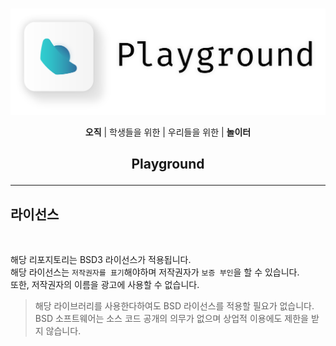 <br>
<p align = 'center'><img src = 'res/Playground.png' width = '800'></p>

<p align = 'center'><b>오직</b>  |  학생들을 위한  |  우리들을 위한  |  <b>놀이터</b></p>

## <p align = 'center'>**Playground**</p>

---

## **라이선스**
<br>

해당 리포지토리는 BSD3 라이선스가 적용됩니다.<br>
해당 라이선스는 ```저작권자를 표기```해야하며 저작권자가 ```보증 부인```을 할 수 있습니다.<br>또한, 저작권자의 이름을 광고에 사용할 수 없습니다.<br>

> 해당 라이브러리를 사용한다하여도 BSD 라이선스를 적용할 필요가 없습니다. BSD 소프트웨어는 소스 코드 공개의 의무가 없으며 상업적 이용에도 제한을 받지 않습니다.